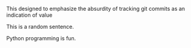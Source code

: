 
This designed to emphasize the absurdity of tracking git commits as an indication of value

This is a random sentence.

Python programming is fun.
